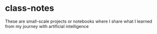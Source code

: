 # class-notes
These are small-scale projects or notebooks where I share what I learned from my journey with artificial intelligence

